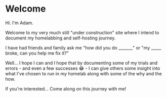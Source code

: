 #  Welcome 
Hi.  I'm Adam.  

Welcome to my very much still "under construction" site where I intend to document my homelabbing and self-hosting journey.  

I have had friends and family ask me "how did you do _______" or "my _____ broke, can you help me fix it?" 

Well... I hope I can and I hope that by documenting some of my trials and errors - and even a few successes 😂 - I can give others some insight into what I've chosen to run in my homelab along with some of the why and the how.  

If you're interested... Come along on this journey with me! 
